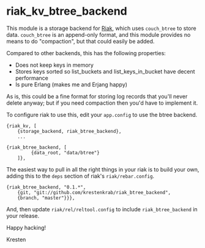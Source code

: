 riak_kv_btree_backend
=====================

This module is a storage backend for [Riak](http://wiki.basho.com),
which uses `couch_btree` to store data.  `couch_btree` is an
append-only format, and this module provides no means to do
"compaction", but that could easily be added.

Compared to other backends, this has the following properties:

- Does not keep keys in memory
- Stores keys sorted so list_buckets and list_keys_in_bucket
  have decent performance
- Is pure Erlang (makes me and Erjang happy)

As is, this could be a fine format for storing log records that you'll
never delete anyway; but if you need compaction then you'd have to
implement it.

To configure riak to use this, edit your `app.config` to use the btree
backend.

    {riak_kv, [
        {storage_backend, riak_btree_backend},
        ...

    {riak_btree_backend, [
             {data_root, "data/btree"}
        ]},

The easiest way to pull in all the right things in your riak is to
build your own, adding this to the `deps` section of riak's
`riak/rebar.config`.

    {riak_btree_backend, "0.1.*",
        {git, "git://github.com/krestenkrab/riak_btree_backend",
        {branch, "master"}}},

And, then update `riak/rel/reltool.config` to include
`riak_btree_backend` in your release.

Happy hacking!

Kresten